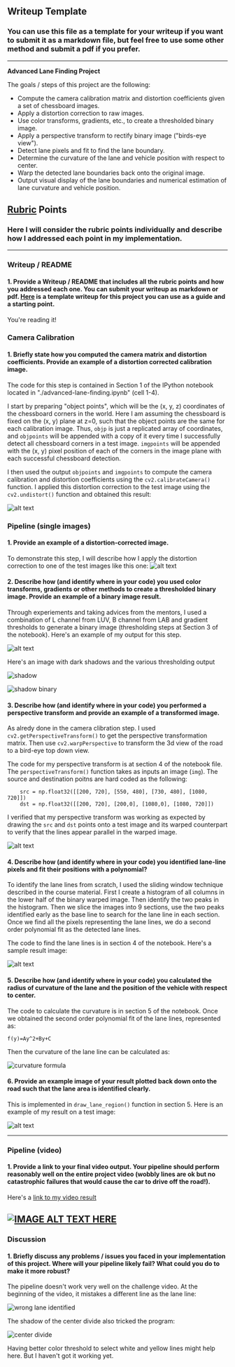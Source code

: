 ## Writeup Template

### You can use this file as a template for your writeup if you want to submit it as a markdown file, but feel free to use some other method and submit a pdf if you prefer.

---

**Advanced Lane Finding Project**

The goals / steps of this project are the following:

* Compute the camera calibration matrix and distortion coefficients given a set of chessboard images.
* Apply a distortion correction to raw images.
* Use color transforms, gradients, etc., to create a thresholded binary image.
* Apply a perspective transform to rectify binary image ("birds-eye view").
* Detect lane pixels and fit to find the lane boundary.
* Determine the curvature of the lane and vehicle position with respect to center.
* Warp the detected lane boundaries back onto the original image.
* Output visual display of the lane boundaries and numerical estimation of lane curvature and vehicle position.

[//]: # (Image References)

[image1]: ./writeup_images/camera-calibration.png "Undistorted"
[image2]: ./test_images/test1.jpg "Road Transformed"
[image3]: ./writeup_images/bright.png "Binary Example"
[image4]: ./writeup_images/perspective.png "Warp Example"
[image5]: ./writeup_images/lane-lines.png "Fit Visual"
[image6]: ./writeup_images/output.png "Output"
[video1]: ./project_video.mp4 "Video"

## [Rubric](https://review.udacity.com/#!/rubrics/571/view) Points

### Here I will consider the rubric points individually and describe how I addressed each point in my implementation.  

---

### Writeup / README

#### 1. Provide a Writeup / README that includes all the rubric points and how you addressed each one.  You can submit your writeup as markdown or pdf.  [Here](https://github.com/udacity/CarND-Advanced-Lane-Lines/blob/master/writeup_template.md) is a template writeup for this project you can use as a guide and a starting point.  

You're reading it!

### Camera Calibration

#### 1. Briefly state how you computed the camera matrix and distortion coefficients. Provide an example of a distortion corrected calibration image.

The code for this step is contained in Section 1 of the IPython notebook located in "./advanced-lane-finding.ipynb" (cell 1-4).  

I start by preparing "object points", which will be the (x, y, z) coordinates of the chessboard corners in the world. Here I am assuming the chessboard is fixed on the (x, y) plane at z=0, such that the object points are the same for each calibration image.  Thus, `objp` is just a replicated array of coordinates, and `objpoints` will be appended with a copy of it every time I successfully detect all chessboard corners in a test image.  `imgpoints` will be appended with the (x, y) pixel position of each of the corners in the image plane with each successful chessboard detection.  

I then used the output `objpoints` and `imgpoints` to compute the camera calibration and distortion coefficients using the `cv2.calibrateCamera()` function.  I applied this distortion correction to the test image using the `cv2.undistort()` function and obtained this result: 

![alt text][image1]

### Pipeline (single images)

#### 1. Provide an example of a distortion-corrected image.

To demonstrate this step, I will describe how I apply the distortion correction to one of the test images like this one:
![alt text][image2]

#### 2. Describe how (and identify where in your code) you used color transforms, gradients or other methods to create a thresholded binary image.  Provide an example of a binary image result.

Through experiements and taking advices from the mentors, I used a combination of L channel from LUV, B channel from LAB and gradient thresholds to generate a binary image (thresholding steps at Section 3 of the notebook).  Here's an example of my output for this step.


![alt text][image3]

Here's an image with dark shadows and the various thresholding output

![shadow](test_images/test9.jpg)

![shadow binary](writeup_images/shadow.png)

#### 3. Describe how (and identify where in your code) you performed a perspective transform and provide an example of a transformed image.

As alredy done in the camera clibration step. I used `cv2.getPerspectiveTransform()` to get the perspective transformation matrix. Then use `cv2.warpPerspective` to transform the 3d view of the road to a bird-eye top down view.

The code for my perspective transform is at section 4 of the notebook file.  The `perspectiveTransform()` function takes as inputs an image (`img`). The source and destination poitns are hard coded as the following:

``` 
    src = np.float32([[200, 720], [550, 480], [730, 480], [1080, 720]])
    dst = np.float32([[200, 720], [200,0], [1080,0], [1080, 720]])

```

I verified that my perspective transform was working as expected by drawing the `src` and `dst` points onto a test image and its warped counterpart to verify that the lines appear parallel in the warped image.

![alt text][image4]

#### 4. Describe how (and identify where in your code) you identified lane-line pixels and fit their positions with a polynomial?

To identify the lane lines from scratch, I used the sliding window technique described in the course material. First I create a histogram of all columns in the lower half of the binary warped image. Then identify the two peaks in the histogram. Then we slice the images into 9 sections, use the two peaks identified early as the base line to search for the lane line in each section. Once we find all the pixels representing the lane lines, we do a second order polynomial fit as the detected lane lines.

The code to find the lane lines is in section 4 of the notebook. Here's a sample result image:

![alt text][image5]

#### 5. Describe how (and identify where in your code) you calculated the radius of curvature of the lane and the position of the vehicle with respect to center.

The code to calculate the curvature is in section 5 of the notebook. Once we obtained the second order polynomial fit of the lane lines, represented as:

`f(y)=Ay^2​​+By+C`

Then the curvature of the lane line can be calculated as:

![curvature formula](writeup_images/curvature-formula.png)


#### 6. Provide an example image of your result plotted back down onto the road such that the lane area is identified clearly.

This is implemented in `draw_lane_region()` function in section 5.  Here is an example of my result on a test image:

![alt text][image6]

---

### Pipeline (video)

#### 1. Provide a link to your final video output.  Your pipeline should perform reasonably well on the entire project video (wobbly lines are ok but no catastrophic failures that would cause the car to drive off the road!).

Here's a [link to my video result](./output_videos/project_video.mp4)

[![IMAGE ALT TEXT HERE](https://img.youtube.com/vi/IJBiJCn6ofg/0.jpg)](https://www.youtube.com/watch?v=IJBiJCn6ofg)
---

### Discussion

#### 1. Briefly discuss any problems / issues you faced in your implementation of this project.  Where will your pipeline likely fail?  What could you do to make it more robust?

The pipeline doesn't work very well on the challenge video. At the beginning of the video, it mistakes a different line as the lane line:

![wrong lane identified](writeup_images/challenge1.png)

The shadow of the center divide also tricked the program:

![center divide](writeup_images/challenge2.png)

Having better color threshold to select white and yellow lines might help here. But I haven't got it working yet.
